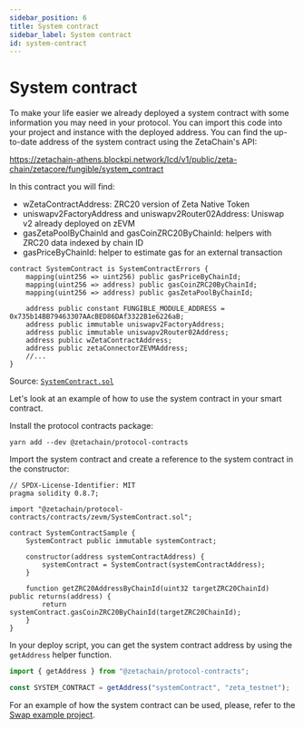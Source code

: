 ```yaml
---
sidebar_position: 6
title: System contract
sidebar_label: System contract
id: system-contract
---
```


# System contract

To make your life easier we already deployed a system contract with some
information you may need in your protocol. You can import this code into your
project and instance with the deployed address. You can find the up-to-date
address of the system contract using the ZetaChain's API:

https://zetachain-athens.blockpi.network/lcd/v1/public/zeta-chain/zetacore/fungible/system_contract

In this contract you will find:

- wZetaContractAddress: ZRC20 version of Zeta Native Token
- uniswapv2FactoryAddress and uniswapv2Router02Address: Uniswap v2 already
  deployed on zEVM
- gasZetaPoolByChainId and gasCoinZRC20ByChainId: helpers with ZRC20 data
  indexed by chain ID
- gasPriceByChainId: helper to estimate gas for an external transaction

```solidity title="SystemContract.sol"
contract SystemContract is SystemContractErrors {
    mapping(uint256 => uint256) public gasPriceByChainId;
    mapping(uint256 => address) public gasCoinZRC20ByChainId;
    mapping(uint256 => address) public gasZetaPoolByChainId;

    address public constant FUNGIBLE_MODULE_ADDRESS = 0x735b14BB79463307AAcBED86DAf3322B1e6226aB;
    address public immutable uniswapv2FactoryAddress;
    address public immutable uniswapv2Router02Address;
    address public wZetaContractAddress;
    address public zetaConnectorZEVMAddress;
    //...
}
```

Source:
[`SystemContract.sol`](https://github.com/zeta-chain/protocol-contracts/blob/main/contracts/zevm/SystemContract.sol)

Let's look at an example of how to use the system contract in your smart
contract.

Install the protocol contracts package:

```
yarn add --dev @zetachain/protocol-contracts
```

Import the system contract and create a reference to the system contract in the
constructor:

```solidity title="Contract.sol"
// SPDX-License-Identifier: MIT
pragma solidity 0.8.7;

import "@zetachain/protocol-contracts/contracts/zevm/SystemContract.sol";

contract SystemContractSample {
    SystemContract public immutable systemContract;

    constructor(address systemContractAddress) {
        systemContract = SystemContract(systemContractAddress);
    }

    function getZRC20AddressByChainId(uint32 targetZRC20ChainId) public returns(address) {
        return systemContract.gasCoinZRC20ByChainId(targetZRC20ChainId);
    }
}
```

In your deploy script, you can get the system contract address by using the
`getAddress` helper function.

```ts
import { getAddress } from "@zetachain/protocol-contracts";

const SYSTEM_CONTRACT = getAddress("systemContract", "zeta_testnet");
```

For an example of how the system contract can be used, please, refer to the
[Swap example project](https://github.com/zeta-chain/example-contracts/tree/main/omnichain/swap).
